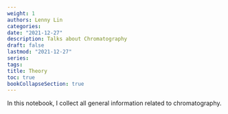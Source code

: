```yaml
---
weight: 1
authors: Lenny Lin
categories: 
date: "2021-12-27"
description: Talks about Chromatography
draft: false
lastmod: "2021-12-27"
series:
tags: 
title: Theory
toc: true
bookCollapseSection: true
---
```


In this notebook, I collect all general information related to chromatography.

<!--more-->



